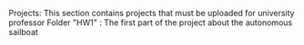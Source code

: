 Projects: This section contains projects that must be uploaded for university professor
Folder "HW1" : The first part of the project about the autonomous sailboat
